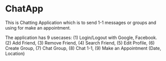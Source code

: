 # ChatApp
This is Chatting Application which is to send 1-1 messages or groups and using for make an appointment.

The application has 9 usecases: (1) Login/Logout with Google, Facebook. (2) Add Friend, (3) Remove Friend, (4) Search Friend, (5) Edit Profile, (6) Create Group, (7) Chat Group, (8) Chat 1-1, (9) Make an Appointment (Date, Location)
